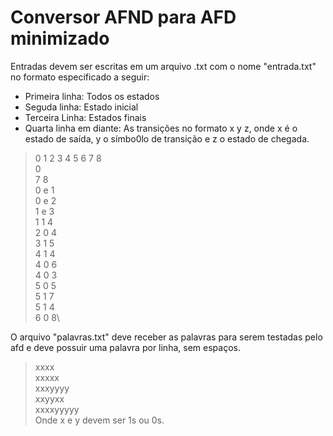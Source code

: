 # Conversor AFND para AFD minimizado
Entradas devem ser escritas em um arquivo .txt com o nome "entrada.txt" no formato especificado a seguir:

* Primeira linha: Todos os estados
* Seguda linha: Estado inicial
* Terceira Linha: Estados finais
* Quarta linha em diante: As transições no formato x y z, onde x é o estado de saída, y o símbo0lo de transição e z o estado de chegada.

> 0 1 2 3 4 5 6 7 8\
> 0\
> 7 8\
> 0 e 1\
> 0 e 2\
> 1 e 3\
> 1 1 4\
> 2 0 4\
> 3 1 5\
> 4 1 4\
> 4 0 6\
> 4 0 3\
> 5 0 5\
> 5 1 7\
> 5 1 4\
> 6 0 8\

O arquivo "palavras.txt" deve receber as palavras para serem testadas pelo afd e deve possuir uma palavra por linha, sem espaços.
> xxxx\
> xxxxx\
> xxxyyyy\
> xxyyxx\
> xxxxyyyyy\
Onde x e y devem ser 1s ou 0s.
